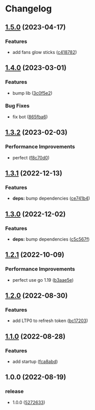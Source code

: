 # Changelog

## [1.5.0](https://github.com/starudream/douyu-task/compare/v1.4.0...v1.5.0) (2023-04-17)


### Features

* add fans glow sticks ([c418782](https://github.com/starudream/douyu-task/commit/c41878206940e54c5a3ff8b0db869e9c60613dcb))

## [1.4.0](https://github.com/starudream/douyu-task/compare/v1.3.2...v1.4.0) (2023-03-01)


### Features

* bump lib ([3c0f5e2](https://github.com/starudream/douyu-task/commit/3c0f5e2776cc650274b18bbf5847e98360aaba19))


### Bug Fixes

* fix bot ([865fba6](https://github.com/starudream/douyu-task/commit/865fba636726a6660608e429661c8b47e08a7e19))

## [1.3.2](https://github.com/starudream/douyu-task/compare/v1.3.1...v1.3.2) (2023-02-03)


### Performance Improvements

* perfect ([f8c70d0](https://github.com/starudream/douyu-task/commit/f8c70d0dd0c298a6d48649c6ca42628dd4c127ec))

## [1.3.1](https://github.com/starudream/douyu-task/compare/v1.3.0...v1.3.1) (2022-12-13)


### Features

* **deps:** bump dependencies ([ce741b4](https://github.com/starudream/douyu-task/commit/ce741b4788e7abe9184ccc78f3cefc5d44ebc3e7))

## [1.3.0](https://github.com/starudream/douyu-task/compare/v1.2.1...v1.3.0) (2022-12-02)


### Features

* **deps:** bump dependencies ([c5c567f](https://github.com/starudream/douyu-task/commit/c5c567f01ee852b19ca9acc81b6d348094d77b59))

## [1.2.1](https://github.com/starudream/douyu-task/compare/v1.2.0...v1.2.1) (2022-10-09)


### Performance Improvements

* perfect use go 1.19 ([b3aae5e](https://github.com/starudream/douyu-task/commit/b3aae5ec74f607b6059afb4e608209c108114aae))

## [1.2.0](https://github.com/starudream/douyu-task/compare/v1.1.0...v1.2.0) (2022-08-30)


### Features

* add LTP0 to refresh token ([bc17203](https://github.com/starudream/douyu-task/commit/bc17203b74bb516b84949199b5ac30329d3985aa))

## [1.1.0](https://github.com/starudream/douyu-task/compare/v1.0.0...v1.1.0) (2022-08-28)


### Features

* add startup ([fca8abd](https://github.com/starudream/douyu-task/commit/fca8abdf766bc16a10f6addd90f3141d6ebe3b93))

## 1.0.0 (2022-08-19)


### release

* 1.0.0 ([5272633](https://github.com/starudream/douyu-task/commit/527263394f47319eeee812cb8728d8b3136cb9bc))
